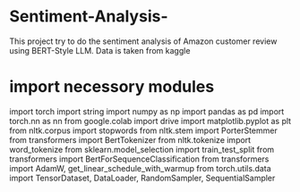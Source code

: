 # Sentiment-Analysis-
This project try to do the sentiment analysis of Amazon customer review using BERT-Style LLM. Data is taken from kaggle
# import necessory modules
import torch
import string
import numpy as np
import pandas as pd
import torch.nn as nn
from google.colab import drive
import matplotlib.pyplot as plt
from nltk.corpus import stopwords
from nltk.stem import PorterStemmer
from transformers import BertTokenizer
from nltk.tokenize import word_tokenize
from sklearn.model_selection import train_test_split
from transformers import BertForSequenceClassification
from transformers import AdamW, get_linear_schedule_with_warmup
from torch.utils.data import TensorDataset, DataLoader, RandomSampler, SequentialSampler
